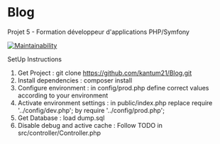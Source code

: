 # Blog
Projet 5 - Formation développeur d'applications PHP/Symfony

[![Maintainability](https://api.codeclimate.com/v1/badges/1de59a80696b55e07d23/maintainability)](https://codeclimate.com/github/kantum21/Blog/maintainability)

SetUp Instructions

1. Get Project : git clone https://github.com/kantum21/Blog.git
2. Install dependencies : composer install
3. Configure environment : in config/prod.php define correct values according to your environment
4. Activate environment settings : in public/index.php replace require '../config/dev.php'; by require '../config/prod.php';
5. Get Database : load dump.sql
6. Disable debug and active cache : Follow TODO in src/controller/Controller.php  
